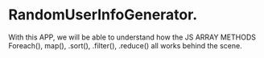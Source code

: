 # RandomUserInfoGenerator.
 With this APP, we will be able to understand  how the JS ARRAY METHODS Foreach(), map(), .sort(), .filter(), .reduce() all works behind the scene. 